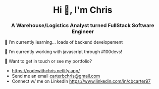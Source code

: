 <h1 align="center">Hi 👋, I'm Chris</h1>
<h3 align="center">A Warehouse/Logistics Analyst turned FullStack Software Engineer</h3>

🌱 I’m currently learning... loads of backend developement

🔭 I’m currently working with javascript through #100devs!

🚀 Want to get in touch or see my portfolio?

   - https://codewithchris.netlify.app/
   - Send me an email carterbchris@gmail.com
   - Connect w/ me on LinkedIn https://www.linkedin.com/in/cbcarter97
